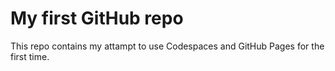 # My first GitHub repo

This repo contains my attampt to use Codespaces and GitHub Pages for the first time. 

